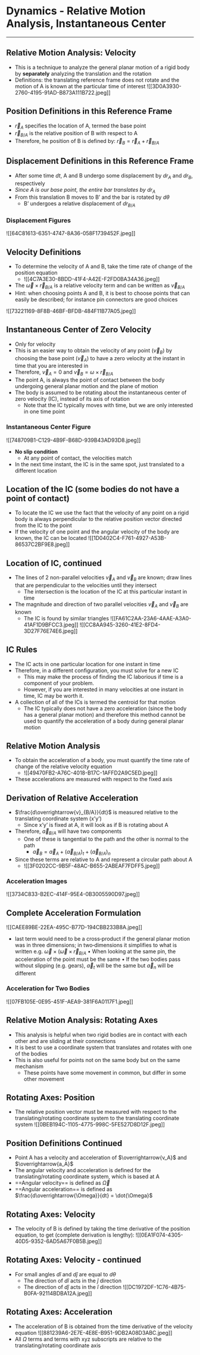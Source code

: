 # Dynamics - Relative Motion Analysis, Instantaneous Center
___
## Relative Motion Analysis: Velocity
- This is a technique to analyze the general planar motion of a rigid body by **separately** analyzing the translation and the rotation
- Definitions: the translating reference frame does not rotate and the motion of A is known at the particular time of interest
![[3D0A3930-2760-4195-91AD-B873A111B722.jpeg]]
## Position Definitions in this Reference Frame
- $\overrightarrow{r}_A$ specifies the location of A, termed the base point
- $\overrightarrow{r}_{B/A}$ is the relative position of B with respect to A
- Therefore, he position of B is defined by: $\overrightarrow{r}_B = \overrightarrow{r}_A + \overrightarrow{r}_{B/A}$
## Displacement Definitions in this Reference Frame
- After some time *dt*, A and B undergo some displacement by $dr_A$ and $dr_B$, respectively
- *Since A is our base point, the entire bar translates by $dr_A$*
- From this translation B moves to B’ and the bar is rotated by $d\theta$
	- B’ undergoes a relative displacement of $dr_{B/A}$
### Displacement Figures
![[64C81613-6351-4747-8A36-058F1739452F.jpeg]]
## Velocity Definitions
- To determine the velocity of A and B, take the time rate of change of the position equation
	- ![[4C7A3E30-8BDD-41F4-A42E-F2FD0BA34A36.jpeg]]
- The $\overrightarrow{\omega} \times \overrightarrow{r}_{B/A}$ is a relative velocity term and can be written as $\overrightarrow{v}_{B/A}$ 
- Hint: when choosing points A and B, it is best to choose points that can easily be described; for instance pin connectors are good choices
    
![[73221169-8F8B-46BF-BFDB-484F11B77A05.jpeg]]
## Instantaneous Center of Zero Velocity
- Only for velocity
- This is an easier way to obtain the velocity of any point ($\overrightarrow{v}_B$) by choosing the base point ($\overrightarrow{v}_A$) to have a zero velocity at the instant in time that you are interested in
- Therefore, $\overrightarrow{v}_A = 0$ and $\overrightarrow{v}_B = \omega \times \overrightarrow{r}_{B/A}$
- The point A, is always the point of contact between the body undergoing general planar motion and the plane of motion
- The body is assumed to be rotating about the instantaneous center of zero velocity (IC), instead of its axis of rotation
	- Note that the IC typically moves with time, but we are only interested in one time point
### Instantaneous Center Figure
![[748709B1-C129-4B9F-B68D-939B43AD93D8.jpeg]]
- **No slip condition**
	- At any point of contact, the velocities match
- In the next time instant, the IC is in the same spot, just translated to a different location
## Location of the IC (some bodies do not have a point of contact)
- To locate the IC we use the fact that the velocity of any point on a rigid body is always perpendicular to the relative position vector directed from the IC to the point
- If the velocity of one point and the angular velocity of the body are known, the IC can be located
![[1D0402C4-F761-4927-A53B-86537C2BF9E8.jpeg]]
## Location of IC, continued
- The lines of 2 non-parallel velocities $\overrightarrow{v}_A$ and $\overrightarrow{v}_B$ are known; draw lines that are perpendicular to the velocities until they intersect
	- The intersection is the location of the IC at this particular instant in time
- The magnitude and direction of two parallel velocities $\overrightarrow{v}_A$ and $\overrightarrow{v}_B$ are known
	- The IC is found by similar triangles
![[FA61C2AA-23A6-4AAE-A3A0-41AF1D9BFCC3.jpeg]]
![[CC8AA945-3260-41E2-8FD4-3D27F76E74E6.jpeg]]
## IC Rules
- The IC acts in one particular location for one instant in time
- Therefore, in a different configuration, you must solve for a new IC
	- This may make the process of finding the IC laborious if time is a component of your problem.
	- However, if you are interested in many velocities at one instant in time, IC may be worth it.
- A collection of all of the ICs is termed the centroid for that motion
	- The IC typically does not have a zero acceleration (since the body has a general planar motion) and therefore this method cannot be used to quantify the acceleration of a body during general planar motion
## Relative Motion Analysis
- To obtain the acceleration of a body, you must quantify the time rate of change of the relative velocity equation
	- ![[49470FB2-A76C-4018-B17C-1AFFD2A9C5ED.jpeg]]
- These accelerations are measured with respect to the fixed axis
## Derivation of Relative Acceleration
- $\frac{d\overrightarrow{v}_{B/A}}{dt}$ is measured relative to the translating coordinate system (x’y’)
	- Since x’y’ is fixed at A, it will look as if B is rotating about A
- Therefore, $\overrightarrow{a}_{B/A}$ will have two components
	- One of these is tangential to the path and the other is normal to the path
		- $\overrightarrow{a}_B = \overrightarrow{a}_A+(\overrightarrow{a}_{B/A})_t + (\overrightarrow{a}_{B/A})_n$
- Since these terms are relative to A and represent a circular path about A
	- ![[3F0202CC-9B5F-48AC-B655-2ABEAF7FDFF5.jpeg]]
### Acceleration Images
![[3734C833-B2EC-414F-95E4-0B3005590D97.jpeg]]
## Complete Acceleration Formulation
![[CAEE89BE-22EA-495C-B77D-194CBB233B8A.jpeg]]
-  last term would need to be a cross‐product if the general planar motion was in three dimensions; in two‐dimensions it simplifies to what is written e.g. $\overrightarrow{\omega} \times (\overrightarrow{\omega} \times \overrightarrow{r}_{B/A}$
• When looking at the same pin, the acceleration of the point must be the same
• If the two bodies pass without slipping (e.g. gears), $\overrightarrow{a}_t$ will be the same but $\overrightarrow{a}_n$ will be different
 ### Acceleration for Two Bodies
 ![[07FB105E-0E95-451F-AEA9-381F6A0117F1.jpeg]]
 ## Relative Motion Analysis: Rotating Axes
 - This analysis is helpful when two rigid bodies are in contact with each other and are sliding at their connections
 - It is best to use a coordinate system that translates and rotates with one of the bodies
 - This is also useful for points not on the same body but on the same mechanism
	 - These points have some movement in common, but differ in some other movement
## Rotating Axes: Position
- The relative position vector must be measured with respect to the translating/rotating coordinate system to the translating coordinate system
![[0BEB194C-1105-4775-998C-5FE527D8D12F.jpeg]]
## Position Definitions Continued
- Point A has a velocity and acceleration of $\overrightarrow{v_A}$ and $\overrightarrow{a_A}$
- The angular velocity and acceleration is defined for the translating/rotating coordinate system, which is based at A
- ==Angular velocity== is defined as $\overrightarrow{\Omega}$ 
- ==Angular acceleration== is defined as $\frac{d\overrightarrow{\Omega}}{dt} = \dot{\Omega}$ 
## Rotating Axes: Velocity
- The velocity of B is defined by taking the time derivative of the position equation, to get (complete derivation is lengthy):
![[0EA1F074-4305-40D5-9352-6AD5A67F0B5B.jpeg]]
## Rotating Axes: Velocity - continued
- For small angles $d\hat{i}$ and $d\hat{j}$ are equal to $d\theta$
	- The direction of $d\hat{i}$ acts in the $\hat{j}$ direction
	- The direction of $d\hat{j}$ acts in the $\hat{i}$ direction
![[DC1972DF-1C76-4B75-B0FA-92114BDBA12A.jpeg]]
## Rotating Axes: Acceleration
- The acceleration of B is obtained from the time derivative of the velocity equation
![[881239A6-2E7E-4E8E-B951-9DB2A08D3ABC.jpeg]]
- All $\Omega$ terms and terms with xyz subscripts are relative to the translating/rotating coordinate axis